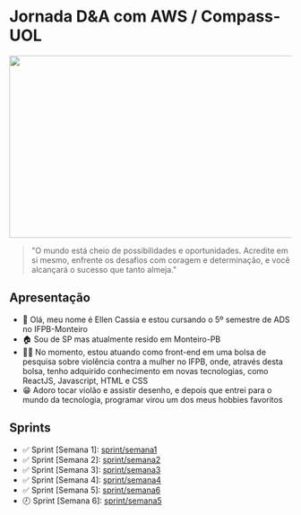 <h1>Jornada D&A com AWS / Compass-UOL</h1>

<center>
  <img src="https://github.com/EllenCassia/PB-Compass-UOL/assets/102759780/d4953f1b-b720-403c-aaf6-44c0e3645f82" height="325" width="625">
</center>

>"O mundo está cheio de possibilidades e oportunidades. Acredite em si mesmo, enfrente os desafios com coragem e determinação, e você alcançará o sucesso que tanto almeja."

## Apresentação
<ul>
  <li>👋 Olá, meu nome é Ellen Cassia e estou cursando o 5º semestre de ADS no IFPB-Monteiro</li>
  <li>🏠 Sou de SP mas atualmente resido em Monteiro-PB</li>
  <li>👩‍💻 No momento, estou atuando como front-end em uma bolsa de pesquisa sobre violência contra a mulher no IFPB, onde, através desta bolsa, tenho adquirido conhecimento em novas tecnologias, como ReactJS, Javascript, HTML e CSS</li>
  <li>😁 Adoro tocar violão e assistir desenho, e depois que entrei para o mundo da tecnologia, programar virou um dos meus hobbies favoritos</li>
</ul>

## Sprints 
<ul>
  <li>✅ Sprint [Semana 1]: <a href="Sprint1/README.md">sprint/semana1</a></li>
  <li>✅ Sprint [Semana 2]: <a href="Sprint2/README.md">sprint/semana2</a></li>
  <li>✅ Sprint [Semana 3]: <a href="Sprint3/README.md">sprint/semana3</a></li>
  <li>✅ Sprint [Semana 4]: <a href="Sprint4/README.md">sprint/semana4</a></li>
  <li>✅ Sprint [Semana 5]: <a href="Sprint5/README.md">sprint/semana6</a></li>
  <li>🕗 Sprint [Semana 6]: <a href="Sprint6/README.md">sprint/semana5</a></li>

</ul>






